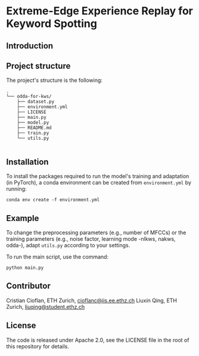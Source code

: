 # Extreme-Edge Experience Replay for Keyword Spotting

## Introduction

<!-- On-device Domain Adaptation (ODDA) for Noise-Robust Keyword Spotting is a methodology aimed at increasing the robustness to unseen noises for a keyword spotting system. The objective of keyword spotting (KWS) is to detect a set of predefined keywords within a stream of user utterances. The difficulty of the task increases in real environments with significant noise. To improve the performance of a KWS system in noise conditions unseen during training, we propose a methodology for tailoring a model to on-site noises through ODDA. -->

<!-- If you use our methodology in an academic context, please cite the following publication:

Paper: [Towards On-device Domain Adaptation for Noise-Robust Keyword Spotting](https://ieeexplore.ieee.org/document/9869990)

```
@INPROCEEDINGS{cioflan2022oddaAICAS,
  author={Cioflan, Cristian and Cavigelli, Lukas and Rusci, Manuele and De Prado, Miguel and Benini, Luca},
  booktitle={2022 IEEE 4th International Conference on Artificial Intelligence Circuits and Systems (AICAS)}, 
  title={Towards On-device Domain Adaptation for Noise-Robust Keyword Spotting}, 
  year={2022},
  volume={},
  number={},
  pages={82-85},
  doi={10.1109/AICAS54282.2022.9869990}}

``` -->

## Project structure 

The project's structure is the following:

```
.
└── odda-for-kws/
    ├── dataset.py
    ├── environment.yml
    ├── LICENSE
    ├── main.py
    ├── model.py
    ├── README.md
    ├── train.py
    └── utils.py
    
```

## Installation

To install the packages required to run the model's training and adaptation (in PyTorch), a conda environment can be created from `environment.yml` by running:
```
conda env create -f environment.yml
```
## Example

To change the preprocessing parameters (e.g., number of MFCCs) or the training parameters (e.g., noise factor, learning mode -nlkws, nakws, odda-), adapt ```utils.py``` according to your settings. 

To run the main script, use the command:
```
python main.py
```

## Contributor
Cristian Cioflan, ETH Zurich, [cioflanc@iis.ee.ethz.ch](cioflanc@iis.ee.ethz.ch)
Liuxin Qing, ETH Zurich, [liuqing@student.ethz.ch](liuqing@student.ethz.ch)


## License
The code is released under Apache 2.0, see the LICENSE file in the root of this repository for details.
